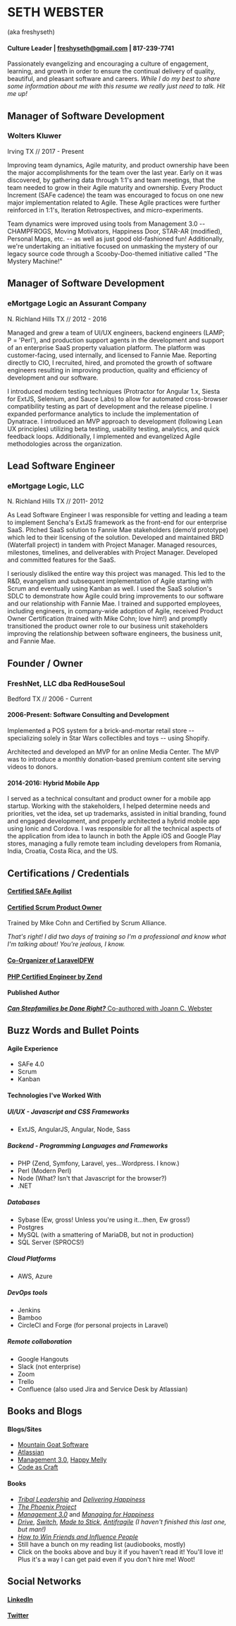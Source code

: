 # SETH WEBSTER
(aka freshyseth)
#### Culture Leader | [freshyseth@gmail.com](mailto:freshyseth@gmail.com) | 817-239-7741
Passionately evangelizing and encouraging a culture of engagement, learning, and growth in order to ensure the continual delivery of quality, beautiful, and pleasant software and careers. *While I do my best to share some information about me with this resume we really just need to talk. Hit me up!*

## Manager of Software Development
### Wolters Kluwer
Irving TX // 2017 - Present

Improving team dynamics, Agile maturity, and product ownership have been the major accomplishments for the team over the last year. Early on it was discovered, by gathering data through 1:1's and team meetings, that the team needed to grow in their Agile maturity and ownership. Every Product Increment (SAFe cadence) the team was encouraged to focus on one new major implementation related to Agile. These Agile practices were further reinforced in 1:1's, Iteration Retrospectives, and micro-experiments.

Team dynamics were improved using tools from Management 3.0 -- CHAMPFROGS, Moving Motivators, Happiness Door, STAR-AR (modified), Personal Maps, etc. -- as well as just good old-fashioned fun! Additionally, we're undertaking an initiative focused on unmasking the mystery of our legacy source code through a Scooby-Doo-themed initiative called "The Mystery Machine!"

## Manager of Software Development
### eMortgage Logic an Assurant Company
N. Richland Hills TX // 2012 - 2016

Managed and grew a team of UI/UX engineers, backend engineers (LAMP; P = 'Perl'), and production support agents in the development and support of an enterprise SaaS property valuation platform. The platform was customer-facing, used internally, and licensed to Fannie Mae. Reporting directly to CIO, I recruited, hired, and promoted the growth of software engineers resulting in improving production, quality and efficiency of development and our software.

I introduced modern testing techniques (Protractor for Angular 1.x, Siesta for ExtJS, Selenium, and Sauce Labs) to allow for automated cross-browser compatibility testing as part of development and the release pipeline. I expanded performance analytics to include the implementation of Dynatrace. I introduced an MVP approach to development (following Lean UX principles) utilizing beta testing, usability testing, analytics, and quick feedback loops. Additionally, I implemented and evangelized Agile methodologies across the organization.

## Lead Software Engineer
### eMortgage Logic, LLC
N. Richland Hills TX // 2011- 2012

As Lead Software Engineer I was responsible for vetting and leading a team to implement Sencha's ExtJS framework as the front-end for our enterprise SaaS. Pitched SaaS solution to Fannie Mae stakeholders (demo’d prototype) which led to their licensing of the solution. Developed and maintained BRD (Waterfall project) in tandem with Project Manager. Managed resources, milestones, timelines, and deliverables with Project Manager. Developed and committed features for the SaaS.

I seriously disliked the entire way this project was managed. This led to the R&D, evangelism and subsequent implementation of Agile starting with Scrum and eventually using Kanban as well. I used the SaaS solution's SDLC to demonstrate how Agile could bring improvements to our software and our relationship with Fannie Mae. I trained and supported employees, including engineers, in company-wide adoption of Agile, received Product Owner Certification (trained with Mike Cohn; love him!) and promptly transitioned the product owner role to our business unit stakeholders improving the relationship between software engineers, the business unit, and Fannie Mae.

## Founder / Owner
### FreshNet, LLC dba RedHouseSoul
Bedford TX // 2006 - Current

#### 2006-Present: Software Consulting and Development
Implemented a POS system for a brick-and-mortar retail store -- specializing solely in Star Wars collectibles and toys -- using Shopify.

Architected and developed an MVP for an online Media Center. The MVP was to introduce a monthly donation-based premium content site serving videos to donors.

#### 2014-2016: Hybrid Mobile App
I served as a technical consultant and product owner for a mobile app startup. Working with the stakeholders, I helped determine needs and priorities, vet the idea, set up trademarks, assisted in initial branding, found and engaged development, and properly architected a hybrid mobile app using Ionic and Cordova. I was responsible for all the technical aspects of the application from idea to launch in both the Apple iOS and Google Play stores, managing a fully remote team including developers from Romania, India, Croatia, Costa Rica, and the US.

## Certifications / Credentials
#### [Certified SAFe Agilist](http://bit.ly/2JO4q9t)

#### [Certified Scrum Product Owner](http://bit.ly/2HCJKQT)
Trained by Mike Cohn and Certified by Scrum Alliance.

*That's right! I did two days of training so I'm a professional and know what I'm talking about! You're jealous, I know.*

#### [Co-Organizer of LaravelDFW](http://bit.ly/2qyIKWB)

#### [PHP Certified Engineer by Zend](http://bit.ly/2HqvLjv)

#### Published Author
[***Can Stepfamilies be Done Right?*** Co-authored with Joann C. Webster](http://bit.ly/2EMMgkE)

## Buzz Words and Bullet Points
#### Agile Experience
- SAFe 4.0
- Scrum
- Kanban

#### Technologies I've Worked With
##### UI/UX - Javascript and CSS Frameworks
- ExtJS, AngularJS, Angular, Node, Sass

##### Backend - Programming Languages and Frameworks
 - PHP (Zend, Symfony, Laravel, yes...Wordpress. I know.)
 - Perl (Modern Perl)
 - Node (What? Isn't that Javascript for the browser?)
 - .NET

##### Databases
 - Sybase (Ew, gross! Unless you're using it...then, Ew gross!)
 - Postgres
 - MySQL (with a smattering of MariaDB, but not in production)
 - SQL Server (SPROCS!)

##### Cloud Platforms
 - AWS, Azure

##### DevOps tools
 - Jenkins
 - Bamboo
 - CircleCI and Forge (for personal projects in Laravel)

##### Remote collaboration
 - Google Hangouts
 - Slack (not enterprise)
 - Zoom
 - Trello
 - Confluence (also used Jira and Service Desk by Atlassian)

## Books and Blogs
#### Blogs/Sites
- [Mountain Goat Software](https://www.mountaingoatsoftware.com/)
- [Atlassian](https://www.atlassian.com/blog)
- [Management 3.0](https://management30.com/), [Happy Melly](https://www.happymelly.com/)
- [Code as Craft](https://codeascraft.com/)

#### Books
- [*Tribal Leadership*](https://amzn.to/2Hz9lwz) and [*Delivering Happiness*](https://amzn.to/2EU5rsX)
- [*The Phoenix Project*](https://amzn.to/2vnOGXp)
- [*Management 3.0*](https://amzn.to/2HG8w2B) and [*Managing for Happiness*](https://amzn.to/2JRy1yy)
- [*Drive*](https://amzn.to/2HzaLan), [*Switch*](https://amzn.to/2HaNrfJ), [*Made to Stick*](https://amzn.to/2HJmFfF), [*Antifragile*](https://amzn.to/2vr7CEM) *(I haven't finished this last one, but man!)*
- [*How to Win Friends and Influence People*](https://amzn.to/2vqJSk6)
- Still have a bunch on my reading list (audiobooks, mostly)
- Click on the books above and buy it if you haven't read it! You'll love it! Plus it's a way I can get paid even if you don't hire me! Woot!

## Social Networks
#### [LinkedIn](https://www.linkedin.com/in/freshyseth)
#### [Twitter](https://twitter.com/freshyseth)
